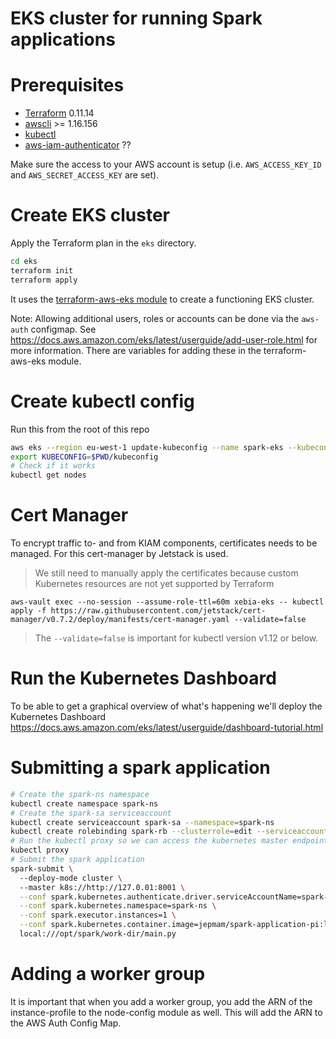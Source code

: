 # EKS cluster for running Spark applications

# Prerequisites
- [Terraform](https://github.com/hashicorp/terraform) 0.11.14
- [awscli](https://pypi.org/project/awscli/) >= 1.16.156
- [kubectl](https://kubernetes.io/docs/tasks/tools/install-kubectl)
- [aws-iam-authenticator](https://docs.aws.amazon.com/eks/latest/userguide/install-aws-iam-authenticator.html) ??

Make sure the access to your AWS account is setup (i.e. `AWS_ACCESS_KEY_ID` and `AWS_SECRET_ACCESS_KEY` are set).

# Create EKS cluster
Apply the Terraform plan in the `eks` directory.
```bash
cd eks
terraform init
terraform apply
```

It uses the [terraform-aws-eks module](https://github.com/terraform-aws-modules/terraform-aws-eks) to create a functioning EKS cluster.

Note: Allowing additional users, roles or accounts can be done via the `aws-auth` configmap.
See https://docs.aws.amazon.com/eks/latest/userguide/add-user-role.html for more information.
There are variables for adding these in the terraform-aws-eks module.

# Create kubectl config

Run this from the root of this repo

```bash
aws eks --region eu-west-1 update-kubeconfig --name spark-eks --kubeconfig kubeconfig
export KUBECONFIG=$PWD/kubeconfig
# Check if it works
kubectl get nodes
```

# Cert Manager

To encrypt traffic to- and from KIAM components, certificates needs to be managed. For this cert-manager by Jetstack is used.

> We still need to manually apply the certificates because custom Kubernetes resources are not yet supported by Terraform

```
aws-vault exec --no-session --assume-role-ttl=60m xebia-eks -- kubectl apply -f https://raw.githubusercontent.com/jetstack/cert-manager/v0.7.2/deploy/manifests/cert-manager.yaml --validate=false
```

> The `--validate=false` is important for kubectl version v1.12 or below.

# Run the Kubernetes Dashboard
To be able to get a graphical overview of what's happening we'll deploy the Kubernetes Dashboard
https://docs.aws.amazon.com/eks/latest/userguide/dashboard-tutorial.html

# Submitting a spark application
```bash
# Create the spark-ns namespace
kubectl create namespace spark-ns
# Create the spark-sa serviceaccount
kubectl create serviceaccount spark-sa --namespace=spark-ns
kubectl create rolebinding spark-rb --clusterrole=edit --serviceaccount=spark-ns:spark-sa --namespace=spark-ns
# Run the kubectl proxy so we can access the kubernetes master endpoint locally without credentials
kubectl proxy
# Submit the spark application
spark-submit \                                       
  --deploy-mode cluster \      
  --master k8s://http://127.0.01:8001 \
  --conf spark.kubernetes.authenticate.driver.serviceAccountName=spark-sa \
  --conf spark.kubernetes.namespace=spark-ns \
  --conf spark.executor.instances=1 \
  --conf spark.kubernetes.container.image=jepmam/spark-application-pi:latest \
  local:///opt/spark/work-dir/main.py
```

# Adding a worker group

It is important that when you add a worker group, you add the ARN of the instance-profile to the node-config module as well. This will add the ARN to the AWS Auth Config Map.
